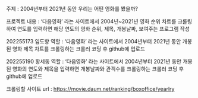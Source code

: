 주제 : 2004년부터 2021년 동안 우리는 어떤 영화를 봤을까?



프로젝트 내용 : ‘다음영화’ 라는 사이트에서 2004년~2021년 영화 순위 차트를 크롤링하여 연도를 입력하면 해당 연도의 영화 순위, 제목, 개봉날짜,  보여주는 프로그램 작성



202255173 임도향 역할 : ‘다음영화’ 라는 사이트에서 2004년부터 2021년 동안 개봉된 영화 제목 차트를 크롤링하는 크롤러 코딩 후 github에 업로드

202255190 황세동 역할 :  ‘다음영화’ 라는 사이트에서 2004년부터 2021년 동안 개봉된 영화의 연도와 제목을 입력하면 개봉날짜와 관객수를 크롤링하는 크롤러 코딩 후 github에 업로드





크롤링할 사이트 url : https://movie.daum.net/ranking/boxoffice/yearlry

